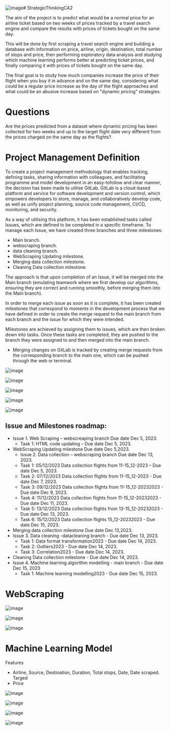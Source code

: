 ![image](https://github.com/EduardoJMatosRomero/StrategicThinkingCA2/assets/147088976/3d1a795e-c926-46d2-8e8f-9725dd072283)# StrategicThinkingCA2

The aim of the project is to predict what would be a normal price for an airline ticket based on two weeks of prices tracked by a travel search engine and compare the results with prices of tickets bought on the same day.

This will be done by first scraping a travel search engine and building a database with information on price, airline, origin, destination, total number of stops and price, then performing exploratory data analysis and studying which machine learning performs better at predicting ticket prices, and finally comparing it with prices of tickets bought on the same day.

The final goal is to study how much companies increase the price of their flight when you buy it in advance and on the same day, considering what could be a regular price increase as the day of the flight approaches and what could be an abusive increase based on "dynamic pricing" strategies.

# Questions
Are the prices predicted from a dataset where dynamic pricing has been collected for two weeks and up to the target flight date very different from the prices charged on the same day as the flights?.

# Project Management Definition

To create a project management methodology that enables tracking, defining tasks, sharing information with colleagues, and facilitating programme and model development in an easy-tofollow and clear manner, the decision has been made to utilise GitLab. GitLab is a cloud-based platform and service for software development and version control, which empowers developers to store, manage, and collaboratively develop code, as well as unify project planning, source code management, CI/CD, monitoring, and security.

As a way of utilising this platform, it has been established tasks called Issues, which are defined to be completed in a specific timeframe.
To manage each Issue, we have created three branches and three milestones:
  - Main branch.
  - webscraping branch.
  - data cleaning branch.
  - WebScraping Updating milestone.
  - Merging data collection milestone.
  - Cleaning Data collection milestone.

The approach is that upon completion of an Issue, it will be merged into the Main branch (emulating teamwork where we first develop our algorithms, ensuring they are correct and running smoothly, before merging them into the Main branch).

In order to merge each issue as soon as it is complete, it has been created milestones that correspond to moments in the development process that we have defined in order to create the merge request to the main branch from each branch and the issue for which they were intended.

Milestones are achieved by assigning them to issues, which are then broken down into tasks. Once these tasks are completed, they are pushed to the branch they were assigned to and then merged into the main branch.

  - Merging changes on GitLab is tracked by creating merge requests from the corresponding branch to the main one, which can be pushed through the web or terminal.

![image](https://github.com/EduardoJMatosRomero/StrategicThinkingCA2/blob/main/images/Capture2.JPG)

![image](https://github.com/EduardoJMatosRomero/StrategicThinkingCA2/blob/main/images/Capture1.JPG)

![image](https://github.com/EduardoJMatosRomero/StrategicThinkingCA2/blob/main/images/Capture3.JPG)

![image](https://github.com/EduardoJMatosRomero/StrategicThinkingCA2/blob/main/images/Capture4.JPG)

![image](https://github.com/EduardoJMatosRomero/StrategicThinkingCA2/blob/main/images/Capture5.JPG)

## Issue and Milestones roadmap:
  - Issue 1. Web Scraping – webscreaping branch Due date Dec 5, 2023.
    - Task 1: HTML code updating – Due date Dec 5, 2023.
  - WebScraping Updating milestone Due date Dec 5,2023.
    - Issue 2. Data collection – webscraping branch Due date Dec 13, 2023.
    - Task 1: 05/12/2023 Data collection flights from 11-15_12-2023 – Due date Dec 5, 2023.
    - Task 2: 07/12/2023 Data collection flights from 11-15_12-2023 - Due date Dec 7, 2023.
    - Task 3: 09/12/2023 Data collection flights from 11-15_12-20232023 - Due date Dec 9, 2023.
    - Task 4: 11/12/2023 Data collection flights from 11-15_12-20232023 - Due date Dec 11, 2023.
    - Task 5: 13/12/2023 Data collection flights from 13-15_12-20232023 - Due date Dec 13, 2023.
    - Task 6: 15/12/2023 Data collection flights 15_12-20232023 - Due date Dec 15, 2023.
  - Merging data collection milestone Due date Dec 13,2023.
  - Issue 3. Data cleaning -datacleaning branch - Due date Dec 13, 2023.
    - Task 1: Data format transformation2023 - Due date Dec 14, 2023.
    - Task 2: Outliers2023 - Due date Dec 14, 2023.
    - Task 3: Correlation2023 - Due date Dec 14, 2023.
  - Cleaning Data collection milestone - Due date Dec 14, 2023.
  - Issue 4. Machine learning algorithm modelling - main branch - Due date Dec 15, 2023
    - Task 1: Machine learning modelling2023 - Due date Dec 15, 2023.
   
# WebScraping

![image](https://github.com/EduardoJMatosRomero/StrategicThinkingCA2/blob/main/images/Capture13.JPG)

![image](https://github.com/EduardoJMatosRomero/StrategicThinkingCA2/blob/main/images/Capture11.JPG)

![image](https://github.com/EduardoJMatosRomero/StrategicThinkingCA2/blob/main/images/Capture12.JPG)

# Machine Learning Model

Features
- Airline, Source, Destination, Duration, Total stops, Date, Date scraped.
Targed
- Price

![image](https://github.com/EduardoJMatosRomero/StrategicThinkingCA2/blob/main/images/Capture6.JPG)

![image](https://github.com/EduardoJMatosRomero/StrategicThinkingCA2/blob/main/images/Capture7.JPG)

![image](https://github.com/EduardoJMatosRomero/StrategicThinkingCA2/blob/main/images/Capture8.JPG)

![image](https://github.com/EduardoJMatosRomero/StrategicThinkingCA2/blob/main/images/Capture9.JPG)
